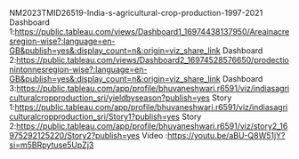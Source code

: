 NM2023TMID26519-India-s-agricultural-crop-production-1997-2021
Dashboard 1:https://public.tableau.com/views/Dashboard1_16974438137950/Areainacresregion-wise?:language=en-GB&publish=yes&:display_count=n&:origin=viz_share_link
Dashboard 2:https://public.tableau.com/views/Dashboard2_16974528576650/prodectionintonnesregion-wise?:language=en-GB&publish=yes&:display_count=n&:origin=viz_share_link
Dashboard 3:https://public.tableau.com/app/profile/bhuvaneshwari.r6591/viz/indiasagriculturalcropproduction_sri/yieldbyseason?publish=yes
Story 1:https://public.tableau.com/app/profile/bhuvaneshwari.r6591/viz/indiasagriculturalcropproduction_sri/Story1?publish=yes
Story 2:https://public.tableau.com/app/profile/bhuvaneshwari.r6591/viz/story2_16975292125220/Story2?publish=yes
Video :https://youtu.be/aBU-Q8W51jY?si=m5BRpytuse5UpZj3
